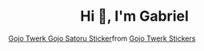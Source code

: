 <h1 align="center">Hi 👋, I'm Gabriel</h1>
<!--  -->

<div class="tenor-gif-embed" data-postid="11094428517782983747" data-share-method="host" data-aspect-ratio="1" data-width="100%"><a href="https://tenor.com/view/gojo-twerk-gojo-satoru-jjk-jujutsu-kaisen-gif-11094428517782983747">Gojo Twerk Gojo Satoru Sticker</a>from <a href="https://tenor.com/search/gojo+twerk-stickers">Gojo Twerk Stickers</a></div> <script type="text/javascript" async src="https://tenor.com/embed.js"></script>


